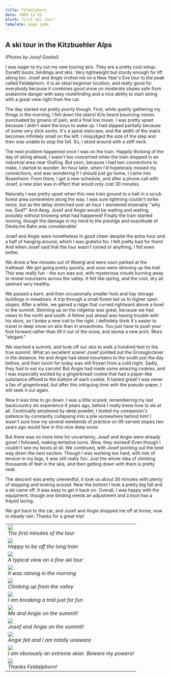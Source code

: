 ```yaml
---
title: Feldalphorn
date: 2005-12-31
blurb: first ski tour!
template: page.jade
---
```


<h2>A ski tour in the Kitzbuehler Alps</h2>

<i>(Photos by Josef Goebel)</i>


I was eager to try out my new touring skis. They are a pretty cool setup:
Dynafit boots, bindings and skis. Very lightweight but sturdy enough for lift
skiing too. Josef and Angie invited me on a New Year's Eve tour to the peak
called Feldalphorn. It is an ideal beginner location, and really good for
everybody because it combines good snow on moderate slopes safe from avalanche
danger with easy routefinding and a nice ability to start skiing with a great
view right from the car.


The day started out pretty poorly though. First, while quietly gathering my
things in the morning, I fell down the stairs! Kris heard bouncing noises
punctuated by groans of pain, and a final low moan. I was pretty upset because I
didn't want the boys to wake up. I had slipped partially because of some very
slick socks. It's a spiral staircase, and the width of the stairs becomes
infinitely small on the left. I misjudged the size of the step and then was
unable to stop the fall. So, I skied around with a stiff neck.


The next problem happened once I was on the train. Happily thinking of the day
of skiing ahead, I wasn't too concerned when the train stopped in an industrial
area near Grafing. But soon, because I had two connections to make, I started to
wonder. An hour later, when I'd hopelessly missed my connections, and was
wondering if I should just go home, I came into Rosenheim. From there, I got a
new schedule, and after a phone call with Josef, a new plan was in effect that
would only cost 30 minutes.


Naturally I was pretty upset when this new train ground to a halt in a scrub forest area somewhere along the way. I was sure lightning couldn't strike twice, but as the delay stretched over an hour I wondered miserably "why me, God?" And dang, Josef and Angie would be waiting and waiting, possibly without knowing what had happened! Finally the train started moving, though the damage in my mind to the prestige and exactitude of Deutsche Bahn was considerable!


Josef and Angie were nonetheless in good cheer despite the extra hour and a half
of hanging around, which I was grateful for. I felt pretty bad for them! And
when Josef said that the tour wasn't ruined or anything, I felt even better.


We drove a few minutes out of Woergl and were soon parked at the trailhead. We
got going pretty quickly, and soon were skinning up the trail. This was really
fun - the sun was out, with mysterious clouds burning away to reveal mountains
across the valley. It felt like spring, and the cool, dry air seemed very
healthy.


We passed a barn, and then occasionally smaller huts and hay storage buildings
in meadows. A trip through a small forest led us to higher open slopes. After a
while, we gained a ridge that curved rightward above a bowl to the
summit. Skinning up on the ridgetop was great, because we had views to the north
and south. A fellow just ahead was having trouble with his skins, so I broke a
new trail to the right. I definitely think it's easier to travel in deep snow on
skis than in snowshoes. You just have to push your foot forward rather than lift
it out of the snow, and stomp a new print. More "elegant."


We reached a summit, and took off our skis to walk a hundred feet to the true
summit. What an excellent scene! Josef pointed out the Grossglockner in the
distance. He and Angie had skied mountains to the south just the day before, and
their lunch for today was still frozen from a cold night. Sadly, they had to eat
icy carrots! But Angie had made some amazing cookies, and I was especially
excited by a gingerbread cookie that had a paper-like substance affixed to the
bottom of each cookie. It tasted great! I was never a fan of gingerbread, but
after this intriguing time with the pseudo-paper, I will seek it out again.


Now it was time to go down. I was a little scared, remembering my last
backcountry ski experience 6 years ago, before I really knew how to ski at
all. Continually perplexed by deep powder, I tested my companion's patience by
constantly collapsing into a pile somewhere behind him! I wasn't sure how my
several weekends of practice on lift-served slopes two years ago would fare in
this nice deep snow.


But there was no more time for uncertainty, Josef and Angie were already gone! I
followed, making tentative turns. Wow, they worked! Even though I couldn't see
my boots at all. We continued, with Josef pointing out the best way down the
next section. Though I was working too hard, with lots of tension in my legs, it
was still really fun. Just the whole idea of climbing thousands of feet in the
skis, and then getting down with them is pretty neat.


The descent was pretty uneventful, it took us about 30 minutes with plenty of
stopping and looking around. Near the bottom I took a pretty big fall and a ski
came off. It was easy to get it back on. Overall, I was happy with the
equipment, though one binding needs an adjustment and a boot has a frayed
lacing.


We got back to the car, and Josef and Angie dropped me off at home, now in
steady rain. Thanks for a great trip!

<table>
<tr><td>
<a href="images/starttour.jpg"><img src="images/starttour.jpg"></a><br>
<i>The first minutes of the tour</i>
</td></tr>
<tr><td>
<a href="images/pleasedout.jpg"><img src="images/pleasedout.jpg"></a><br>
<i>Happy to be off the long train</i>
</td></tr>
<tr><td>
<a href="images/skins.jpg"><img src="images/skins.jpg"></a><br>
<i>A typical view on a fine ski tour</i>
</td></tr>
<tr><td>
<a href="images/goodday.jpg"><img src="images/goodday.jpg"></a><br>
<i>It was raining in the morning</i>
</td></tr>
<tr><td>
<a href="images/upisfun.jpg"><img src="images/upisfun.jpg"></a><br>
<i>Climbing up from the valley</i>
</td></tr>
<tr><td>
<a href="images/skinup.jpg"><img src="images/skinup.jpg"></a><br>
<i>I am breaking a trail just for fun</i>
</td></tr>
<tr><td>
<a href="images/onsummitf.jpg"><img src="images/onsummitf.jpg"></a><br>
<i>Me and Angie on the summit!</i>
</td></tr>
<tr><td>
<a href="images/josefangie.jpg"><img src="images/josefangie.jpg"></a><br>
<i>Josef and Angie on the summit!</i>
</td></tr>
<tr><td>
<a href="images/hohumm.jpg"><img src="images/hohumm.jpg"></a><br>
<i>Angie fell and I am totally unaware</i>
</td></tr>
<tr><td>
<a href="images/iamextreme.jpg"><img src="images/iamextreme.jpg"></a><br>
<i>I am obviously an extreme skier. Beware my powers!</i>
</td></tr>
<tr><td>
<a href="images/itwasfun.jpg"><img src="images/itwasfun.jpg"></a><br>
<i>Thanks Feldalphorn!</i>
</td></tr>
</table>
